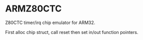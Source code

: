 # ARMZ80CTC
Z80CTC timer/irq chip emulator for ARM32.

First alloc chip struct, call reset then set in/out function pointers.
